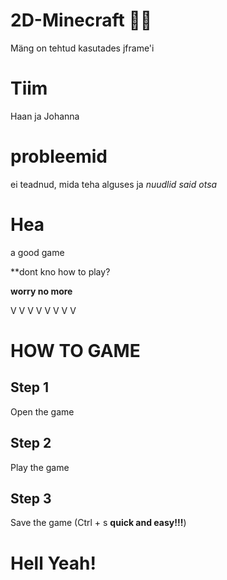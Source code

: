 # 2D-Minecraft 🧙‍♂️
Mäng on tehtud kasutades jframe'i
# Tiim
Haan ja Johanna
# probleemid
ei teadnud, mida teha alguses ja *nuudlid said otsa*
# Hea
a good game

**dont kno how to play?

**worry no more**

V V V V V V V V
# HOW TO GAME
## Step 1
Open the game
## Step 2
Play the game
## Step 3
Save the game (Ctrl + s **quick and easy!!!**)
# Hell Yeah!

